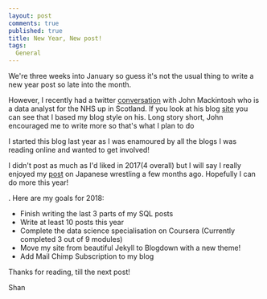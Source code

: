 ```yaml
---
layout: post
comments: true
published: true
title: New Year, New post!
tags:
  General
---
```

We're three weeks into January so guess it's not the usual thing to write a new year post so late into the month. 

However, I recently had a twitter [conversation](https://twitter.com/5hanIslam/status/954145743970988032) with John Mackintosh who is a data analyst for the NHS up in Scotland. If you look at his blog [site](https://www.johnmackintosh.com/) you can see that I based my blog style on his. Long story short, John encouraged me to write more so that's what I plan to do

I started this blog last year as I was enamoured by all the blogs I was reading online and wanted to get involved! 

I didn't post as much as I'd liked in 2017(4 overall) but I will say I really enjoyed my [post](http://shan-data-science.co.uk/2017-10-23-G1_Climax/) on Japanese wrestling a few months ago. Hopefully I can do more this year!

. Here are my goals for 2018:

- Finish writing the last 3 parts of my SQL posts
- Write at least 10 posts this year
- Complete the data science specialisation on Coursera (Currently completed 3 out of 9 modules)
- Move my site from beautiful Jekyll to Blogdown with a new theme!
- Add Mail Chimp Subscription to my blog

Thanks for reading, till the next post!

Shan
